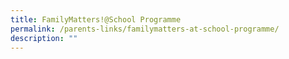 ```yaml
---
title: FamilyMatters!@School Programme
permalink: /parents-links/familymatters-at-school-programme/
description: ""
---
```


